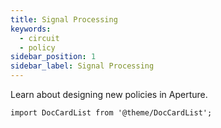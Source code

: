 ```yaml
---
title: Signal Processing
keywords:
  - circuit
  - policy
sidebar_position: 1
sidebar_label: Signal Processing
---
```


Learn about designing new policies in Aperture.

```mdx-code-block
import DocCardList from '@theme/DocCardList';
```

<DocCardList />
